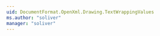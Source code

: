 ```yaml
---
uid: DocumentFormat.OpenXml.Drawing.TextWrappingValues
ms.author: "soliver"
manager: "soliver"
---
```

